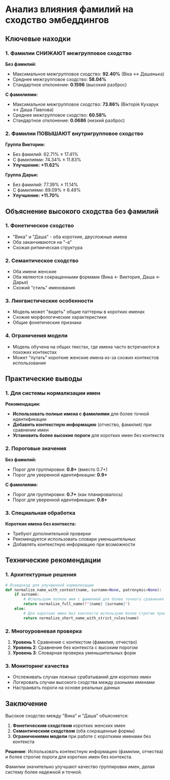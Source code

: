 # Анализ влияния фамилий на сходство эмбеддингов

## Ключевые находки

### 1. **Фамилии СНИЖАЮТ межгрупповое сходство**

**Без фамилий:**
- Максимальное межгрупповое сходство: **92.40%** (Віка ↔ Дашенька)
- Среднее межгрупповое сходство: **58.04%**
- Стандартное отклонение: **0.1596** (высокий разброс)

**С фамилиями:**
- Максимальное межгрупповое сходство: **73.86%** (Вікторія Кухарук ↔ Даша Павлова)
- Среднее межгрупповое сходство: **60.58%**
- Стандартное отклонение: **0.0686** (низкий разброс)

### 2. **Фамилии ПОВЫШАЮТ внутригрупповое сходство**

**Группа Виктории:**
- Без фамилий: 62.71% ± 17.41%
- С фамилиями: 74.34% ± 11.83%
- **Улучшение: +11.62%**

**Группа Дарьи:**
- Без фамилий: 77.39% ± 11.14%
- С фамилиями: 89.09% ± 6.49%
- **Улучшение: +11.70%**

## Объяснение высокого сходства без фамилий

### 1. **Фонетическое сходство**
- "Вика" и "Даша" - оба короткие, двусложные имена
- Оба заканчиваются на "-а"
- Схожая ритмическая структура

### 2. **Семантическое сходство**
- Оба имени женские
- Оба являются сокращенными формами (Вика ← Виктория, Даша ← Дарья)
- Схожий "стиль" именования

### 3. **Лингвистические особенности**
- Модель может "видеть" общие паттерны в коротких именах
- Схожие морфологические характеристики
- Общие фонетические признаки

### 4. **Ограничения модели**
- Модель обучена на общих текстах, где имена часто встречаются в похожих контекстах
- Может "путать" короткие женские имена из-за схожих контекстов использования

## Практические выводы

### 1. **Для системы нормализации имен**

**Рекомендации:**
- **Использовать полные имена с фамилиями** для более точной идентификации
- **Добавить контекстную информацию** (отчество, фамилия) при сравнении имен
- **Установить более высокие пороги** для коротких имен без контекста

### 2. **Пороговые значения**

**Без фамилий:**
- Порог для группировки: **0.8+** (вместо 0.7+)
- Порог для уверенной идентификации: **0.9+**

**С фамилиями:**
- Порог для группировки: **0.7+** (как планировалось)
- Порог для уверенной идентификации: **0.8+**

### 3. **Специальная обработка**

**Короткие имена без контекста:**
- Требуют дополнительной проверки
- Рекомендуется использовать словари уменьшительных
- Добавлять контекстную информацию при возможности

## Технические рекомендации

### 1. **Архитектурные решения**
```python
# Псевдокод для улучшенной нормализации
def normalize_name_with_context(name, surname=None, patronymic=None):
    if surname:
        # Используем полное имя с фамилией для более точного сравнения
        return normalize_full_name(f"{name} {surname}")
    else:
        # Для коротких имен без контекста используем более строгие правила
        return normalize_short_name_with_strict_rules(name)
```

### 2. **Многоуровневая проверка**
1. **Уровень 1**: Сравнение с контекстом (фамилия, отчество)
2. **Уровень 2**: Сравнение без контекста с высоким порогом
3. **Уровень 3**: Словарная проверка уменьшительных форм

### 3. **Мониторинг качества**
- Отслеживать случаи ложных срабатываний для коротких имен
- Логировать случаи высокого сходства между разными именами
- Настраивать пороги на основе реальных данных

## Заключение

Высокое сходство между "Вика" и "Даша" объясняется:

1. **Фонетическим сходством** коротких женских имен
2. **Семантическим сходством** (оба сокращенные формы)
3. **Ограничениями модели** при работе с короткими именами без контекста

**Решение**: Использовать контекстную информацию (фамилии, отчества) и более строгие пороги для коротких имен без контекста.

Фамилии значительно улучшают качество группировки имен, делая систему более надежной и точной.
